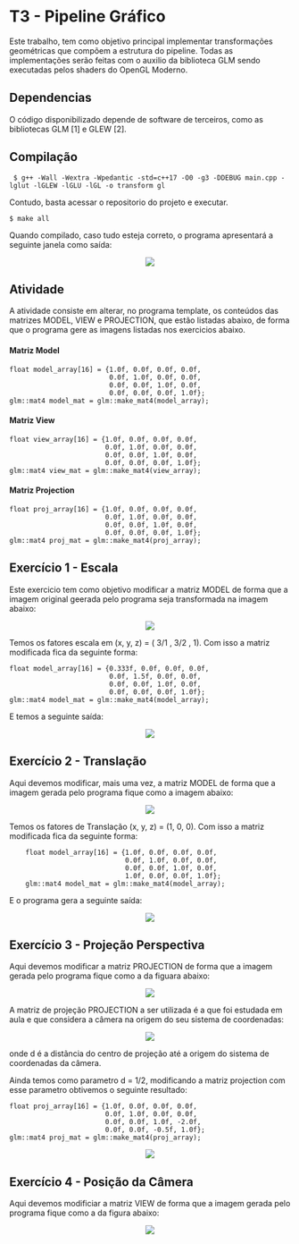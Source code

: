 # T3 -  Pipeline Gráfico

Este trabalho, tem como objetivo principal implementar transformações geométricas que compõem a estrutura do pipeline. Todas as implementações serão feitas com o auxilio da biblioteca GLM sendo executadas pelos shaders do OpenGL Moderno. 

## Dependencias

O código disponibilizado depende de software de terceiros, como as bibliotecas GLM [1] e GLEW [2]. 

## Compilação 
```` 
 $ g++ -Wall -Wextra -Wpedantic -std=c++17 -O0 -g3 -DDEBUG main.cpp -lglut -lGLEW -lGLU -lGL -o transform gl
````

Contudo, basta acessar o repositorio do projeto e executar.
````        
$ make all
````

Quando compilado, caso tudo esteja correto, o programa apresentará a seguinte janela como saída: 

<p align="center">
  <img src="https://github.com/GuilhermeMRodrigues/Computacao_Grafica/blob/master/imagens/saida1.png" />
</p>

## Atividade

A atividade consiste em alterar, no programa template, os conteúdos das matrizes MODEL, VIEW e PROJECTION, que estão listadas abaixo, de forma que o programa gere as imagens listadas nos exercicios abaixo.

#### Matriz Model
````        
float model_array[16] = {1.0f, 0.0f, 0.0f, 0.0f, 
                         0.0f, 1.0f, 0.0f, 0.0f, 
                         0.0f, 0.0f, 1.0f, 0.0f, 
                         0.0f, 0.0f, 0.0f, 1.0f};
glm::mat4 model_mat = glm::make_mat4(model_array);
````
#### Matriz View
````        
float view_array[16] = {1.0f, 0.0f, 0.0f, 0.0f, 
                        0.0f, 1.0f, 0.0f, 0.0f, 
                        0.0f, 0.0f, 1.0f, 0.0f, 
                        0.0f, 0.0f, 0.0f, 1.0f};
glm::mat4 view_mat = glm::make_mat4(view_array);
````
#### Matriz Projection
````        
float proj_array[16] = {1.0f, 0.0f, 0.0f, 0.0f, 
                        0.0f, 1.0f, 0.0f, 0.0f, 
                        0.0f, 0.0f, 1.0f, 0.0f, 
                        0.0f, 0.0f, 0.0f, 1.0f};
glm::mat4 proj_mat = glm::make_mat4(proj_array);

````


## Exercício 1 - Escala
Este exercicio tem como objetivo modificar a matriz MODEL de forma que a imagem original geerada pelo programa seja transformada na imagem abaixo: 

<p align="center">
  <img src="https://github.com/GuilhermeMRodrigues/Computacao_Grafica/blob/master/imagens/exercicio1.png" />
</p>

Temos os fatores escala em (x, y, z) = ( 3/1 , 3/2 , 1). Com isso a matriz modificada fica da seguinte forma:

````        
float model_array[16] = {0.333f, 0.0f, 0.0f, 0.0f, 
                         0.0f, 1.5f, 0.0f, 0.0f, 
                         0.0f, 0.0f, 1.0f, 0.0f, 
                         0.0f, 0.0f, 0.0f, 1.0f};
glm::mat4 model_mat = glm::make_mat4(model_array);
````
E temos a seguinte saída:

<p align="center">
  <img src="https://github.com/GuilhermeMRodrigues/Computacao_Grafica/blob/master/imagens/respostas_exercicio1.png.png" />
</p>

## Exercício 2 - Translação

Aqui devemos modificar, mais uma vez, a matriz MODEL de forma que a imagem gerada pelo programa fique como a imagem abaixo:

<p align="center">
  <img src="https://github.com/GuilhermeMRodrigues/Computacao_Grafica/blob/master/imagens/exercicio2.png" />
</p>


Temos os fatores de Translação (x, y, z) = (1, 0, 0). Com isso a matriz modificada fica da seguinte forma:

````        
    float model_array[16] = {1.0f, 0.0f, 0.0f, 0.0f, 
                             0.0f, 1.0f, 0.0f, 0.0f, 
                             0.0f, 0.0f, 1.0f, 0.0f, 
                             1.0f, 0.0f, 0.0f, 1.0f};
    glm::mat4 model_mat = glm::make_mat4(model_array);
````
E o programa gera a seguinte saída:

<p align="center">
  <img src="https://github.com/GuilhermeMRodrigues/Computacao_Grafica/blob/master/imagens/resposta_exercicio2.png" />
</p>

## Exercício 3 - Projeção Perspectiva 
Aqui devemos modificar a matriz PROJECTION de forma que a imagem gerada pelo programa fique como a da figuara abaixo:

<p align="center">
  <img src="https://github.com/GuilhermeMRodrigues/Computacao_Grafica/blob/master/imagens/exercicio3.png" />
</p>

A matriz de projeção PROJECTION a ser utilizada é a que foi estudada em aula e que considera a câmera na origem do seu sistema de coordenadas:

<p align="center">
  <img src="https://github.com/GuilhermeMRodrigues/Computacao_Grafica/blob/master/imagens/matrizprojecao.png" />
</p>

onde d é a distãncia do centro de projeção até a origem do sistema de coordenadas da câmera.

Ainda temos como parametro d = 1/2, modificando a matriz projection com esse parametro obtivemos o seguinte resultado:

````        
float proj_array[16] = {1.0f, 0.0f, 0.0f, 0.0f, 
                        0.0f, 1.0f, 0.0f, 0.0f, 
                        0.0f, 0.0f, 1.0f, -2.0f, 
                        0.0f, 0.0f, -0.5f, 1.0f};
glm::mat4 proj_mat = glm::make_mat4(proj_array);
````

<p align="center">
  <img src="https://github.com/GuilhermeMRodrigues/Computacao_Grafica/blob/master/imagens/resposta_EXERCICIO3.png" />
</p>

## Exercício 4 - Posição da Câmera

Aqui devemos modificiar a matriz VIEW de forma que a imagem gerada pelo programa fique como a da figura abaixo:

<p align="center">
  <img src="https://github.com/GuilhermeMRodrigues/Computacao_Grafica/blob/master/imagens/exercicio4.png" />
</p>
